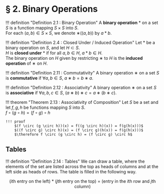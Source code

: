 # § 2. Binary Operations

!!! definition "Definition 2.1 : Binary Operation"
    A **binary operation** $*$ on a set $S$ is a function mapping $S \times S$ into $S$.  
    For each $(a, b) \in S \times S$, we denote $∗((a, b))$ by $a * b$.

!!! definition "Definition 2.4 : Closed Under / Induced Operation"
    Let $*$ be a binary operation on $S$, and let $H \subset S$.  
    $H$ is **closed under** $*$ if for all $a, b \in H$, $a * b \in H$.  
    The binary operation on $H$ given by restricting $∗$ to $H$ is the **induced operation** of $∗$ on $H$.

!!! definition "Definition 2.11 : Commutativity"
    A binary operation $∗$ on a set $S$ is **commutative** if $\forall a, b \in S$, $a ∗ b = b ∗ a$.

!!! definition "Definition 2.12 : Associativity"
    A binary operation $∗$ on a set $S$ is **associative** if $\forall a, b, c \in S$, $(a ∗ b) ∗ c = a ∗ (b ∗ c)$.

!!! theorem "Theorem 2.13 : Associativity of Composition"
    Let $S$ be a set and let $f, g, h$ be functions mapping $S$ into $S$.  
    $f \circ (g \circ h) = (f \circ g) \circ h$

    !!! proof
        $(f \circ (g \circ h))(x) = f((g \circ h)(x)) = f(g(h(x)))$  
        $((f \circ g) \circ h)(x) = (f \circ g)(h(x)) = f(g(h(x)))$  
        $\therefore f \circ (g \circ h) = (f \circ g) \circ h$

## Tables

!!! definition "Definition 2.14 : Tables"
    We can draw a table, where the elements of the set are listed across the top as heads of columns and at the left side as heads of rows.
    The table is filled in the following way.
    <center>
    ($i$th entry on the left) $*$ ($j$th entry on the top) = (entry in the $i$th row and $j$th column)
    </center>

